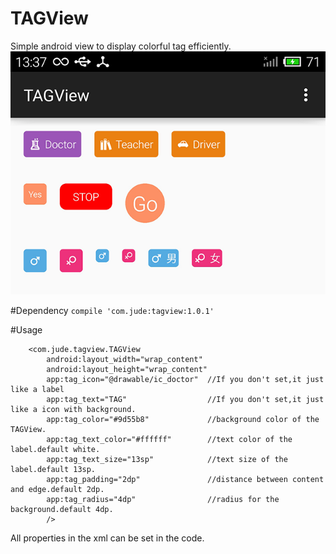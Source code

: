 # TAGView 
Simple android view to display colorful tag efficiently.
![image](image.png)

#Dependency
`compile 'com.jude:tagview:1.0.1'`

#Usage

        <com.jude.tagview.TAGView
            android:layout_width="wrap_content"
            android:layout_height="wrap_content"
            app:tag_icon="@drawable/ic_doctor"  //If you don't set,it just like a label
            app:tag_text="TAG"                  //If you don't set,it just like a icon with background.
            app:tag_color="#9d55b8"             //background color of the TAGView.
            app:tag_text_color="#ffffff"        //text color of the label.default white.
            app:tag_text_size="13sp"            //text size of the label.default 13sp.
            app:tag_padding="2dp"               //distance between content and edge.default 2dp.
            app:tag_radius="4dp"                //radius for the background.default 4dp.
            />

All properties in the xml can be set in the code.


